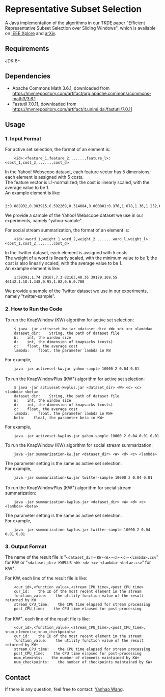 # Representative Subset Selection #

A Java implementation of the algorithms in our TKDE paper "Efficient Representative Subset Selection over Sliding Windows", which is available on [IEEE Xplore](https://ieeexplore.ieee.org/document/8410031/) and [arXiv](https://arxiv.org/abs/1706.04764).

## Requirements ##

JDK 8+

## Dependencies ##

- Apache Commons Math 3.6.1, downloaded from <https://mvnrepository.com/artifact/org.apache.commons/commons-math3/3.6.1>  
- Fastutil 7.0.11, downloaded from <https://mvnrepository.com/artifact/it.unimi.dsi/fastutil/7.0.11>

## Usage ##

### 1. Input Format ###

For active set selection, the format of an element is:  

```csv
    <id>:<feature_1,feature_2,......,feature_l>:<cost_1,cost_2,......,cost_d>  
```

In the Yahoo! Webscope dataset, each feature vector has 5 dimensions; each element is assigned with 5 costs.  
The feature vector is L1-normalized; the cost is linearly scaled, with the average value to be 1.  
An example element is like:  

```csv
    2:0.088932,0.003915,0.592269,0.314084,0.000801:0.976,1.078,1.36,1.252,0.472  
```

We provide a sample of the Yahoo! Webscope dataset we use in our experiments, namely "yahoo-sample".  
  
For social stream summarization, the format of an element is:  

```csv
    <id>:<word_1,weight_1 word_2,weight_2 ...... word_l,weight_l>:<cost_1,cost_2,......,cost_d>  
```

In the Twitter dataset, each element is assigned with 5 costs.  
The weight of a word is linearly scaled, with the minimum value to be 1; the cost is also linearly scaled, with the average value to be 1.  
An example element is like:  

```csv
    1:58391,1.74 20167,7.3 82163,40.36 39179,169.55 46142,1.18:1.348,0.95,1.02,0.6,0.708  
```

We provide a sample of the Twitter dataset we use in our experiments, namely "twitter-sample".  

### 2. How to Run the Code ###

To run the KnapWindow (KW) algorithm for active set selection:  

```shell
    $ java -jar activeset-kw.jar <dataset_dir> <W> <d> <c> <lambda>  
    dataset_dir:    String, the path of dataset file  
    W:    int, the window size  
    d:    int, the dimension of knapsacks (costs)  
    c:    float, the average cost  
    lambda:    float, the parameter lambda in KW  
```

For example,  

```shell
    java -jar activeset-kw.jar yahoo-sample 10000 2 0.04 0.01  
```

To run the KnapWindowPlus (KW<sup>+</sup>) algorithm for active set selection:  

```shell
    $ java -jar activeset-kwplus.jar <dataset_dir> <W> <d> <c> <lambda> <beta>  
    dataset_dir:    String, the path of dataset file  
    W:    int, the window size  
    d:    int, the dimension of knapsacks (costs)  
    c:    float, the average cost  
    lambda:    float, the parameter lambda in KW+  
    beta:    float, the parameter beta in KW+  
```

For example,  

```shell
    java -jar activeset-kwplus.jar yahoo-sample 10000 2 0.04 0.01 0.01  
```

To run the KnapWindow (KW) algorithm for social stream summarization:  

```shell
    java -jar summarization-kw.jar <dataset_dir> <W> <d> <c> <lambda>  
```

The parameter setting is the same as active set selection.  
For example,  

```shell
    java -jar summarization-kw.jar twitter-sample 10000 2 0.04 0.01  
```

To run the KnapWindowPlus (KW<sup>+</sup>) algorithm for social stream summarization:  

```shell
    java -jar summarization-kwplus.jar <dataset_dir> <W> <d> <c> <lambda> <beta>  
```

The parameter setting is the same as active set selection.  
For example,  

```shell
    java -jar summarization-kwplus.jar twitter-sample 10000 2 0.04 0.01 0.01  
```

### 3. Output Format ###

The name of the result file is "`<dataset_dir>-KW-<W>-<d>-<c>-<lambda>.csv`" for KW or "`<dataset_dir>-KWPLUS-<W>-<d>-<c>-<lambda>-<beta>.csv`" for KW<sup>+</sup>.  
  
For KW, each line of the result file is like:  

```csv
    <cur_id>,<function_value>,<stream_CPU_time>,<post_CPU_time>  
    cur_id:    the ID of the most recent element in the stream  
    function_value:    the utility function value of the result returned by KW  
    stream_CPU_time:    the CPU time elapsed for stream processing  
    post_CPU_time:    the CPU time elapsed for post-processing  
```

For KW<sup>+</sup>, each line of the result file is like:  

```csv
    <cur_id>,<function_value>,<stream_CPU_time>,<post_CPU_time>,<num_elements>,<num_checkpoints>  
    cur_id:    the ID of the most recent element in the stream  
    function_value:    the utility function value of the result returned by KW+  
    stream_CPU_time:    the CPU time elapsed for stream processing  
    post_CPU_time:    the CPU time elapsed for post-processing  
    num_elements:    the number of elements maintained by KW+  
    num_checkpoints:    the number of checkpoints maintained by KW+  
```

## Contact ##

If there is any question, feel free to contact: [Yanhao Wang](mailto:yhwang@dase.ecnu.edu.cn).
